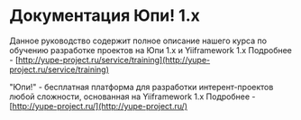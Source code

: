 # Документация Юпи! 1.x

Данное руководство содержит полное описание нашего курса по обучению разработке проектов на Юпи 1.x и Yiiframework 1.x
Подробнее - [http://yupe-project.ru/service/training](http://yupe-project.ru/service/training)

"Юпи!" - бесплатная платформа для разработки интерент-проектов любой сложности, основанная на Yiiframework 1.x
Подробнее - [http://yupe-project.ru/](http://yupe-project.ru/)
